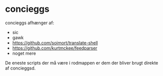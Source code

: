 # concieggs

concieggs afhænger af:

  + sic
  + gawk
  + https://github.com/soimort/translate-shell
  + https://github.com/kurtmckee/feedparser
  + noget mere

De eneste scripts der må være i rodmappen er dem der bliver brugt direkte af
concieggsd.
